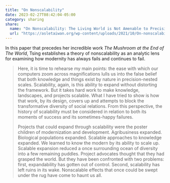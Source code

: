 ```yaml
---
title: "On Nonscalability"
date: 2023-02-27T08:42:04-05:00
category: sharing
share:
  name: "On Nonscalability: The Living World is Not Amenable to Precision-Nested Scales"
  url: "https://asletaiwan.org/wp-content/uploads/2021/10/On-nonscalability.pdf"
---
```


In this paper that precedes her incredible work _The Mushroom at the End of The World_, Tsing establishes a theory of nonscalability as an analytic lens for examining how modernity has always fails and continues to fail.

> Here, it is time to rehearse my main points: the ease with which our computers zoom across magnifications lulls us into the false belief that both knowledge and things exist by nature in precision-nested scales. Scalability, again, is this ability to expand without distorting the framework. But it takes hard work to make knowledge, landscapes, and projects scalable. What I have tried to show is how that work, by its design, covers up and attempts to block the transformative diversity of social relations. From this perspective, the history of scalability must be considered in relation to both its moments of success and its sometimes-happy failures.
>
> Projects that could expand through scalability were the poster children of modernization and development. Agribusiness expanded. Biological populations expanded. Scalable approaches to knowledge expanded. We learned to know the modern by its ability to scale up. Scalable expansion reduced a once surrounding ocean of diversity into a few remaining puddles. Project advocates thought that they had grasped the world. But they have been confronted with two problems: first, expandability has gotten out of control. Second, scalability has left ruins in its wake. Nonscalable effects that once could be swept under the rug have come to haunt us all.
